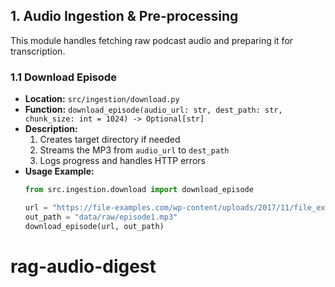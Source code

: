 ## 1. Audio Ingestion & Pre-processing

This module handles fetching raw podcast audio and preparing it for transcription.

### 1.1 Download Episode

- **Location:** `src/ingestion/download.py`  
- **Function:** `download_episode(audio_url: str, dest_path: str, chunk_size: int = 1024) -> Optional[str]`  
- **Description:**  
  1. Creates target directory if needed  
  2. Streams the MP3 from `audio_url` to `dest_path`  
  3. Logs progress and handles HTTP errors  
- **Usage Example:**
  ```python
  from src.ingestion.download import download_episode

  url = "https://file-examples.com/wp-content/uploads/2017/11/file_example_MP3_1MG.mp3"
  out_path = "data/raw/episode1.mp3"
  download_episode(url, out_path)
# rag-audio-digest